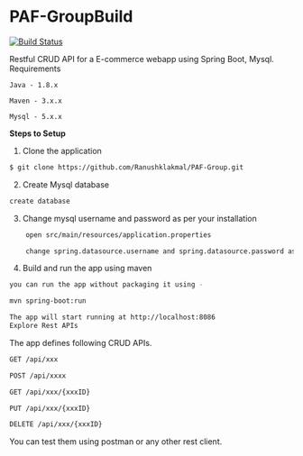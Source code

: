 # PAF-GroupBuild 
[![Build Status](https://travis-ci.org/joemccann/dillinger.svg?branch=master)](https://travis-ci.org/joemccann/dillinger)

Restful CRUD API for a E-commerce webapp using Spring Boot, Mysql.
Requirements

    Java - 1.8.x

    Maven - 3.x.x

    Mysql - 5.x.x

**Steps to Setup**

1. Clone the application
```sh
$ git clone https://github.com/Ranushklakmal/PAF-Group.git
```
2. Create Mysql database
```sh
create database 
```
3. Change mysql username and password as per your installation
```sh
    open src/main/resources/application.properties

    change spring.datasource.username and spring.datasource.password as per your mysql installation
```
4. Build and run the app using maven
```sh
you can run the app without packaging it using -

mvn spring-boot:run

The app will start running at http://localhost:8086
Explore Rest APIs
```
The app defines following CRUD APIs.
```sh
GET /api/xxx

POST /api/xxxx

GET /api/xxx/{xxxID}

PUT /api/xxx/{xxxID}

DELETE /api/xxx/{xxxID}
```
You can test them using postman or any other rest client.
